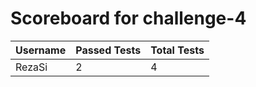 # Scoreboard for challenge-4
| Username   | Passed Tests | Total Tests |
|------------|--------------|-------------|
| RezaSi | 2 | 4 |


